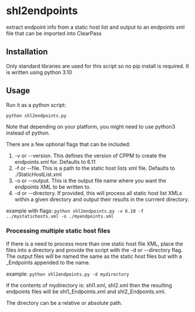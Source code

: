 # shl2endpoints
extract endpoint info from a static host list and output to an endpoints xml file that can be imported into ClearPass

## Installation
Only standard libraries are used for this script so no pip install is required. It is written using python 3.10

## Usage
Run it as a python script:

`python shl2endpoints.py`

Note that depending on your platform, you might need to use python3 instead of python.

There are a few optional flags that can be included:
1. -v or --version. This defines the version of CPPM to create the endpoints.xml for. Defaults to 6.11
2. -f or --file. This is a path to the static host lists xml file. Defaults to ./StaticHostList.xml
3. -o or --output. This is the output file name where you want the endpoints XML to be written to.
4. -d or --directory. If provided, this will process all static host list XMLs within a given directory and output their results in the currrent directory.

example with flags:
`python shl2endpoints.py -v 6.10 -f ../mystatichosts.xml -o ./myendpoints.xml`

### Processing multiple static host files
If there is a need to process more than one static host file XML, place the files into a directory and provide the script with the -d or --directory flag.
The output files will be named the same as the static host files but with a _Endpoints appended to the name.

example:
`python shl2endpoints.py -d mydirectory`

If the contents of mydirectory is: shl1.xml, shl2.xml then the resulting endpoints files will be shl1_Endpoints.xml and shl2_Endpoints.xml.

The directory can be a relative or absolute path.
